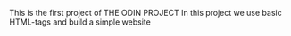This is the first project of THE ODIN PROJECT
In this project we use basic HTML-tags and build a simple website